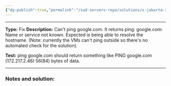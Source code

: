 ```yaml
---
{"dg-publish":true,"permalink":"/sad-servers-repo/solutions/x-jakarta-it-s-always-dns/","noteIcon":"1"}
---
```


---
**Type:** Fix
**Description:** Can't ping google.com. It returns ping: google.com: Name or service not known. Expected is being able to resolve the hostname. (Note: currently the VMs can't ping outside so there's no automated check for the solution).

**Test:** ping google.com should return something like PING google.com (172.217.2.46) 56(84) bytes of data.

---
### Notes and solution:
